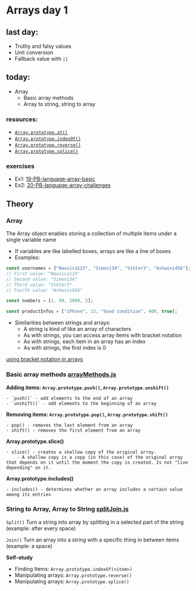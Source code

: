 # Arrays day 1

## last day:

- Truthy and falsy values
- Unit conversion
- Fallback value with `||`

## today:

- Array
  - Basic array methods
  - Array to string, string to array

### resources:

- [`Array.prototype.at()`](https://developer.mozilla.org/en-US/docs/Web/JavaScript/Reference/Global_Objects/Array/at)
- [`Array.prototype.indexOf()`](https://developer.mozilla.org/en-US/docs/Web/JavaScript/Reference/Global_Objects/Array/indexOf)
- [`Array.prototype.reverse()`](https://developer.mozilla.org/en-US/docs/Web/JavaScript/Reference/Global_Objects/Array/reverse)
- [`Array.prototype.splice()`](https://developer.mozilla.org/en-US/docs/Web/JavaScript/Reference/Global_Objects/Array/splice)

### exercises

- Ex1: [19-PB-language-array-basic](https://classroom.github.com/a/6Nlb_3Qg)
- Ex2: [20-PB-language-array-challenges](https://classroom.github.com/a/cUFVjtO6)

## Theory

### Array

The Array object enables storing a collection of multiple items under a single variable name

- If variables are like labelled boxes, arrays are like a line of boxes
- Examples:

```js
const usernames = ["Nausica123", "Simon134", "Viktor3", "Ashwini456"];
// First value: "Nausica123"
// Second value: "Simon134"
// Third value: "Viktor3"
// Fourth value: "Ashwini456"
```

```js
const numbers = [1, 99, 2000, 5];

const productInfos = ["iPhone", 13, "Good condition", 400, true];
```

- Similarities between strings and arrays:
    - A string is kind of like an array of characters
    - As with strings, you can access array items with bracket notation
    - As with strings, each item in an array has an index
    - As with strings, the first index is 0

[using bracket notation in arrays](bracketNotationArrays.js)

### Basic array methods [arrayMethods.js](arrayMethods.js)

**Adding items: `Array.prototype.push()`, `Array.prototype.unshift()`**

    - `push()` - add elements to the end of an array
    - `unshift()` - add elements to the beginning of an array


**Removing items: `Array.prototype.pop()`, `Array.prototype.shift()`**

    - pop() - removes the last element from an array
    - shift() - removes the first element from an array


**Array.prototype.slice()**

    - slice() - creates a shallow copy of the original array.
        - A shallow copy is a copy (in this case) of the original array that depends on it until the moment the copy is created. Is not "live depending" on it.

**Array.prototype.includes()**
    
    - includes() - determines whether an array includes a certain value among its entries


### String to Array, Array to String [splitJoin.js](splitJoin.js)

`Split()`
Turn a string into array by splitting in a selected part of the string (example: after every space)

`Join()`
Turn an array into a string with a specific thing in between items (example: a space)


**Self-study**

- Finding Items: `Array.prototype.indexOf(<item>)`
- Manipulating arrays: `Array.prototype.reverse()`
- Manipulating arrays: `Array.prototype.splice()`

